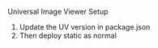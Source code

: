 Universal Image Viewer Setup

1. Update the UV version in package.json
2. Then deploy static as normal